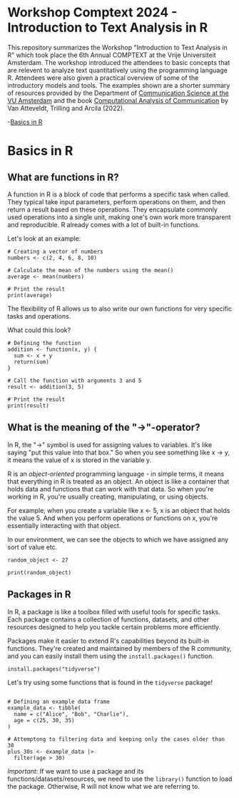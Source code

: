 # Workshop Comptext 2024 - Introduction to Text Analysis in R

This repository summarizes the Workshop "Introduction to Text Analysis in R" which took place the 6th Annual COMPTEXT at the Vrije Universiteit Amsterdam. 
The workshop introduced the attendees to basic concepts that are relevent to analyze text quantitatively using the programming language R.
Attendees were also given a practical overview of some of the introductory models and tools. 
The examples shown are a shorter summary of resources provided by the Department of [Communication Science at the VU Amsterdam](https://github.com/ccs-amsterdam) and the book [Computational Analysis of Communication](https://cssbook.net) by Van Atteveldt, Trilling and Arcila (2022). 

-[Basics in R](https://github.com/deniseroth97/workshop_comptext2024/blob/main/README.md#basics-in-r)

# Basics in R

## What are functions in R? 

A function in R is a block of code that performs a specific task when called. They typical take input parameters, perform operations on them, and then return a result based on these operations. They encapsulate commonly used operations into a single unit, making one's own work more transparent and reproducible. 
R already comes with a lot of built-in functions. 

Let's look at an example:


```{r Example of built-in function}
# Creating a vector of numbers
numbers <- c(2, 4, 6, 8, 10)

# Calculate the mean of the numbers using the mean()
average <- mean(numbers)

# Print the result
print(average)
```

The flexibility of R allows us to also write our own functions for very specific tasks and operations. 

What could this look?

```{r Writing a function}
# Defining the function
addition <- function(x, y) {
  sum <- x + y
  return(sum)
}

# Call the function with arguments 3 and 5
result <- addition(3, 5)

# Print the result
print(result)
```

## What is the meaning of the "->"-operator?

In R, the "->" symbol is used for assigning values to variables. It's like saying "put this value into that box." So when you see something like x -> y, it means the value of x is stored in the variable y.

R is an _object-oriented_ programming language - in simple terms, it means that everything in R is treated as an object. An object is like a container that holds data and functions that can work with that data. So when you're working in R, you're usually creating, manipulating, or using objects.

For example, when you create a variable like x <- 5, x is an object that holds the value 5. And when you perform operations or functions on x, you're essentially interacting with that object.

In our environment, we can see the objects to which we have assigned any sort of value etc.


```{r Objects}
random_object <- 27

print(random_object)
```

## Packages in R

In R, a package is like a toolbox filled with useful tools for specific tasks. Each package contains a collection of functions, datasets, and other resources designed to help you tackle certain problems more efficiently.

Packages make it easier to extend R's capabilities beyond its built-in functions. They're created and maintained by members of the R community, and you can easily install them using the ```install.packages()``` function.


```{r Installing packages}
install.packages("tidyverse")
```


Let's try using some functions that is found in the ```tidyverse``` package!


```{r}

# Defining an example data frame
example_data <- tibble(
  name = c("Alice", "Bob", "Charlie"),
  age = c(25, 30, 35)
)

# Attemptong to filtering data and keeping only the cases older than 30
plus_30s <- example_data |> 
  filter(age > 30)
```

*Important*: If we want to use a package and its functions/datasets/resources, we need to use the ```library()``` function to load the package. Otherwise, R will not know what we are referring to. 


